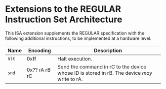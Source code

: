 # Extensions to the REGULAR Instruction Set Architecture
This ISA extension supplements the REGULAR specification with the following additional instructions, to be implemented at a hardware level.

| Name  | Encoding      | Description                                                                                  |
|-------|---------------|----------------------------------------------------------------------------------------------|
| `hlt` | 0xff          | Halt execution.                                                                              |
| `snd` | 0x?? rA rB rC | Send the command in rC to the device whose ID is stored in rB. The device *may* write to rA. | 


